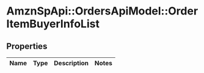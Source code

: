 # AmznSpApi::OrdersApiModel::OrderItemBuyerInfoList

## Properties
Name | Type | Description | Notes
------------ | ------------- | ------------- | -------------

